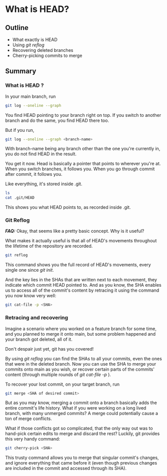 # What is HEAD?

## Outline 
- What exactly is HEAD
- Using _git reflog_
- Recovering deleted branches
- Cherry-picking commits to merge

## Summary
### What is HEAD ? 

In your main branch, run
```bash
git log --oneline --graph 
```
You find HEAD pointing to your branch right on top. 
If you switch to another branch and do the same, you find HEAD there too. 

But if you run, 
```bash
git log --oneline --graph <branch-name> 
``` 
With branch-name being any branch other than the one you're currently in, you do not find HEAD in the result.

You get it now. Head is basically a pointer that points to wherever you're at. When you switch branches, it follows you. When you go through commit after commit, it follows you. 

Like everything, it's stored inside .git. 

```bash
ls
cat .git/HEAD
```
This shows you what HEAD points to, as recorded inside .git.

### Git Reflog

**_FAQ:_**  Okay, that seems like a pretty basic concept. Why is it useful?

What makes it actually useful is that all of HEAD's movements throughout the lifetime of the repository are recorded. 

``` bash
git reflog
```

This command shows you the full record of HEAD's movements, every single one since _git init_. 

And the key lies in the SHAs that are written next to each movement, they indicate which commit HEAD pointed to. And as you know, the SHA enables us to access all of the commit's content by retracing it using the command you now know very well:

``` bash
git cat-file -p <SHA>
```

### Retracing and recovering

Imagine a scenario where you worked on a feature branch for some time, and you planned to merge it onto main, but some problem happened and your branch got deleted, all of it. 

Don't despair just yet, git has you covered!

By using _git reflog_ you can find the SHAs to all your commits, even the ones that were in the deleted branch. Now you can use the SHA to merge your commits onto main as you wish, or recover certain parts of the commits' content (through multiple rounds of _git cat-file -p_ ). 

To recover your lost commit, on your target branch, run

```bash
git merge <SHA of desired commit>
```
But as you may know, merging a commit onto a branch basically adds the entire commit's life history. What if you were working on a long lived branch, with many unmerged commits? A  merge could potentially cause a ton of merge conflicts. 

What if those conflicts got so complicated, that the only way out was to hand-pick certain edits to merge and discard the rest? Luckily, git provides this very handy command: 

```bash
git cherry-pick <SHA>
```

This trusty command allows you to merge that singular commit's changes, and ignore everything that came before it (even though previous changes are included in the commit and accessed through its SHA). 